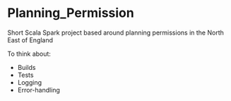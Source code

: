 # Planning_Permission

Short Scala Spark project based around planning permissions in the North East of England

To think about:

- Builds
- Tests
- Logging
- Error-handling
